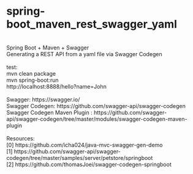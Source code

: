 # spring-boot_maven_rest_swagger_yaml
<br />
Spring Boot + Maven + Swagger <br />
Generating a REST API from a yaml file via Swagger Codegen <br />
 <br />
test:  <br />
mvn clean package <br />
mvn spring-boot:run <br />
http://localhost:8888/hello?name=John <br />
 <br />
Swagger: https://swagger.io/ <br />
Swagger Codegen: https://github.com/swagger-api/swagger-codegen <br />
Swagger Codegen Maven Plugin : https://github.com/swagger-api/swagger-codegen/tree/master/modules/swagger-codegen-maven-plugin <br />
 <br />
Resources: <br />
[0] https://github.com/icha024/java-mvc-swagger-gen-demo <br />
[1] https://github.com/swagger-api/swagger-codegen/tree/master/samples/server/petstore/springboot <br />
[2] https://github.com/thomasJoei/swagger-codegen-springboot <br />
